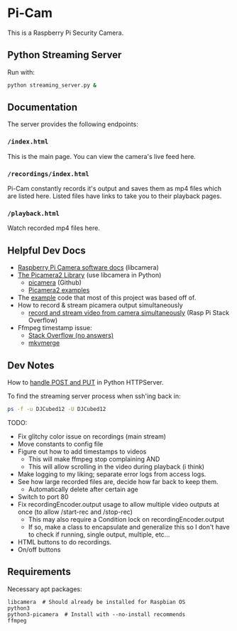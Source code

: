 # Pi-Cam

This is a Raspberry Pi Security Camera.

## Python Streaming Server

Run with:

```bash
python streaming_server.py &
```

## Documentation

The server provides the following endpoints:

### `/index.html`

This is the main page. You can view the camera's live feed here.

### `/recordings/index.html`

Pi-Cam constantly records it's output and saves them as mp4 files which are listed here. Listed files have links to take you to their playback pages.

### `/playback.html`

Watch recorded mp4 files here.

## Helpful Dev Docs

* [Raspberry Pi Camera software docs](https://www.raspberrypi.com/documentation/computers/camera_software.html#python-bindings-for-libcamera) (libcamera)
* [The Picamera2 Library](https://datasheets.raspberrypi.com/camera/picamera2-manual.pdf) (use libcamera in Python)
  * [picamera](https://github.com/raspberrypi/picamera2/tree/main) (Github)
  * [Picamera2 examples](https://github.com/ArduCAM/picamera2_examples/tree/main)
* The [example](https://github.com/raspberrypi/picamera2/blob/main/examples/mjpeg_server.py) code that most of this project was based off of.
* How to record & stream picamera output simultaneously
  * [record and stream video from camera simultaneously](https://raspberrypi.stackexchange.com/questions/27041/record-and-stream-video-from-camera-simultaneously) (Rasp Pi Stack Overflow)
* Ffmpeg timestamp issue:
  * [Stack Overflow (no answers)](https://stackoverflow.com/questions/75625226/ffmpeg-set-pts-for-vfr-video-from-list-of-values)
  * [mkvmerge](https://mkvtoolnix.download/doc/mkvmerge.html#mkvmerge.external_timestamp_files)

## Dev Notes

How to [handle POST and PUT](https://stackoverflow.com/questions/66514500/how-do-i-configure-a-python-server-for-post) in Python HTTPServer.

To find the streaming server process when ssh'ing back in:
```bash
ps -f -u DJCubed12 -U DJCubed12
```

TODO:
* Fix glitchy color issue on recordings (main stream)
* Move constants to config file
* Figure out how to add timestamps to videos
  * This will make ffmpeg stop complaining AND
  * This will allow scrolling in the video during playback (i think)
* Make logging to my liking; separate error logs from access logs.
* See how large recorded files are, decide how far back to keep them.
  * Automatically delete after certain age
* Switch to port 80
* Fix recordingEncoder.output usage to allow multiple video outputs at once (to allow /start-rec and /stop-rec)
  * This may also require a Condition lock on recordingEncoder.output
  * If so, make a class to encapsulate and generalize this so I don't have to check if running, single output, multiple, etc...
* HTML buttons to do recordings.
* On/off buttons

## Requirements

Necessary apt packages:

```
libcamera  # Should already be installed for Raspbian OS
python3
python3-picamera  # Install with --no-install recommends
ffmpeg
```
